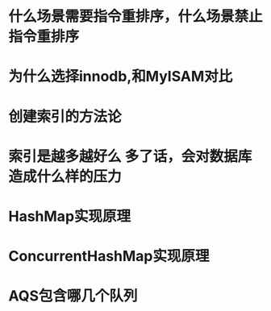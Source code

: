 什么场景需要指令重排序，什么场景禁止指令重排序
====
为什么选择innodb,和MyISAM对比
====
创建索引的方法论
===
索引是越多越好么 多了话，会对数据库造成什么样的压力
====
HashMap实现原理
====
ConcurrentHashMap实现原理
====
AQS包含哪几个队列
=====


